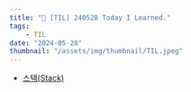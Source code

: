 ```yaml
---
title: "📝 [TIL] 240528 Today I Learned."
tags:
    - TIL
date: "2024-05-28"
thumbnail: "/assets/img/thumbnail/TIL.jpeg"
---
```


- [스택(Stack)](https://www.devkobe24.com/Backend/AnD/2024-05-28-Stack.html)
